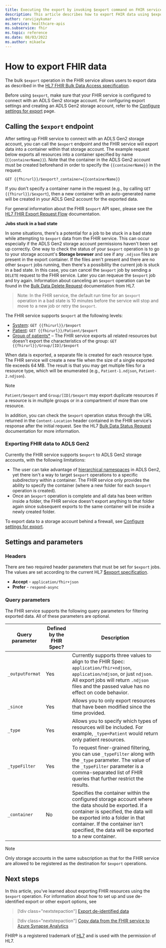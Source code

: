 ```yaml
---
title: Executing the export by invoking $export command on FHIR service
description: This article describes how to export FHIR data using $export
author: ranvijaykumar
ms.service: healthcare-apis
ms.subservice: fhir
ms.topic: reference
ms.date: 08/03/2022
ms.author: mikaelw
---
```

# How to export FHIR data

The bulk `$export` operation in the FHIR service allows users to export data as described in the [HL7 FHIR Bulk Data Access specification](https://hl7.org/fhir/uv/bulkdata/export/index.html). 

Before using `$export`, make sure that your FHIR service is configured to connect with an ADLS Gen2 storage account. For configuring export settings and creating an ADLS Gen2 storage account, refer to the [Configure settings for export](./configure-export-data.md) page.

## Calling the `$export` endpoint

After setting up FHIR service to connect with an ADLS Gen2 storage account, you can call the `$export` endpoint and the FHIR service will export data into a container within that storage account. The example request below exports all resources into a container specified by name (`{{containerName}}`). Note that the container in the ADLS Gen2 account must be created beforehand in order to specify the `{{containerName}}` in the request.

```
GET {{fhirurl}}/$export?_container={{containerName}}
```

If you don't specify a container name in the request (e.g., by calling `GET {{fhirurl}}/$export`), then a new container with an auto-generated name will be created in your ADLS Gen2 account for the exported data.

For general information about the FHIR `$export` API spec, please see the [HL7 FHIR Export Request Flow](https://hl7.org/fhir/uv/bulkdata/export/index.html#request-flow) documentation.


**Jobs stuck in a bad state**

In some situations, there's a potential for a job to be stuck in a bad state while attempting to `$export` data from the FHIR service. This can occur especially if the ADLS Gen2 storage account permissions haven't been set up correctly. One way to check the status of your `$export` operation is to go to your storage account's **Storage browser** and see if any `.ndjson` files are present in the export container. If the files aren't present and there are no other `$export` jobs running, then there's a possibility the current job is stuck in a bad state. In this case, you can cancel the `$export` job by sending a `DELETE` request to the FHIR service. Later you can requeue the `$export` job and try again. Information about canceling an `$export` operation can be found in the [Bulk Data Delete Request](https://hl7.org/fhir/uv/bulkdata/export/index.html#bulk-data-delete-request) documentation from HL7. 

>Note: In the FHIR service, the default run time for an `$export` operation in a bad state is 10 minutes before the service will stop and move to a new job or retry the `$export`. 

The FHIR service supports `$export` at the following levels:
* [System](https://hl7.org/Fhir/uv/bulkdata/export/index.html#endpoint---system-level-export): `GET {{fhirurl}}/$export`
* [Patient](https://hl7.org/Fhir/uv/bulkdata/export/index.html#endpoint---all-patients): `GET {{fhirurl}}/Patient/$export`
* [Group of patients*](https://hl7.org/Fhir/uv/bulkdata/export/index.html#endpoint---group-of-patients) – The FHIR service exports all related resources but doesn't export the characteristics of the group: `GET {{fhirurl}}/Group/[ID]/$export`

When data is exported, a separate file is created for each resource type. The FHIR service will create a new file when the size of a single exported file exceeds 64 MB. The result is that you may get multiple files for a resource type, which will be enumerated (e.g., `Patient-1.ndjson`, `Patient-2.ndjson`). 

> [!Note] 
> `Patient/$export` and `Group/[ID]/$export` may export duplicate resources if a resource is in multiple groups or in a compartment of more than one resource.

In addition, you can check the `$export` operation status through the URL returned in the `Content-Location` header contained in the FHIR service's response after the initial request. See the HL7 [Bulk Data Status Request](https://hl7.org/fhir/uv/bulkdata/export/index.html#bulk-data-status-request) documentation for more information.

### Exporting FHIR data to ADLS Gen2

Currently the FHIR service supports `$export` to ADLS Gen2 storage accounts, with the following limitations:

- The user can take advantage of [hierarchical namespaces](../../storage/blobs/data-lake-storage-namespace.md) in ADLS Gen2, yet there isn't a way to target `$export` operations to a specific subdirectory within a container. The FHIR service only provides the ability to specify the container (where a new folder for each `$export` operation is created).
- Once an `$export` operation is complete and all data has been written inside a folder, the FHIR service doesn't export anything to that folder again since subsequent exports to the same container will be inside a newly created folder.

To export data to a storage account behind a firewall, see [Configure settings for export](configure-export-data.md).

## Settings and parameters

### Headers
There are two required header parameters that must be set for `$export` jobs. The values are set according to the current HL7 [$export specification](https://hl7.org/Fhir/uv/bulkdata/export/index.html#headers).
* **Accept** - `application/fhir+json`
* **Prefer** - `respond-async`

### Query parameters
The FHIR service supports the following query parameters for filtering exported data. All of these parameters are optional.

|Query parameter        | Defined by the FHIR Spec?    |  Description|
|------------------------|---|------------|
| `_outputFormat` | Yes | Currently supports three values to align to the FHIR Spec: `application/fhir+ndjson`, `application/ndjson`, or just `ndjson`. All export jobs will return `.ndjson` files and the passed value has no effect on code behavior. |
| `_since` | Yes | Allows you to only export resources that have been modified since the time provided. |
| `_type` | Yes | Allows you to specify which types of resources will be included. For example, `_type=Patient` would return only patient resources.|
| `_typeFilter` | Yes | To request finer-grained filtering, you can use `_typeFilter` along with the `_type` parameter. The value of the `_typeFilter` parameter is a comma-separated list of FHIR queries that further restrict the results. |
| `_container` | No |  Specifies the container within the configured storage account where the data should be exported. If a container is specified, the data will be exported into a folder in that container. If the container isn't specified, the data will be exported to a new container. |

> [!Note]
> Only storage accounts in the same subscription as that for the FHIR service are allowed to be registered as the destination for `$export` operations.
    
## Next steps

In this article, you've learned about exporting FHIR resources using the `$export` operation. For information about how to set up and use de-identified export or other export options, see
 
>[!div class="nextstepaction"]
>[Export de-identified data](de-identified-export.md)

>[!div class="nextstepaction"]
>[Copy data from the FHIR service to Azure Synapse Analytics](copy-to-synapse.md)

FHIR&#174; is a registered trademark of [HL7](https://hl7.org/fhir/) and is used with the permission of HL7.

